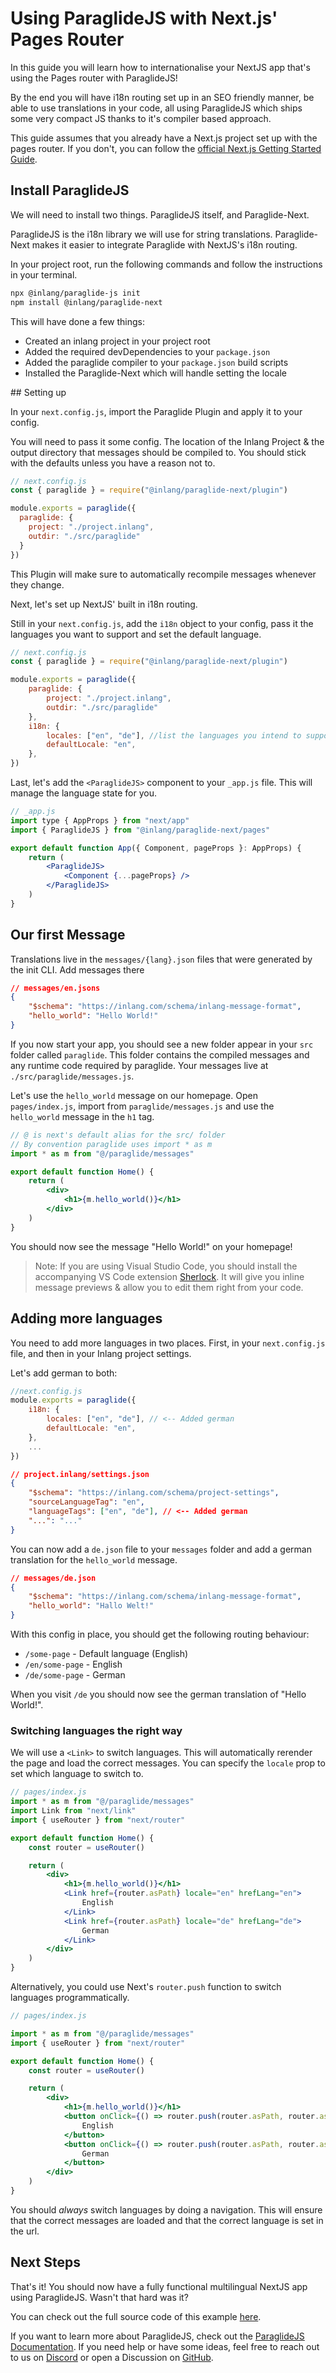 # Using ParaglideJS with Next.js' Pages Router

In this guide you will learn how to internationalise your NextJS app that's using the Pages router with ParaglideJS!

By the end you will have i18n routing set up in an SEO friendly manner, be able to use translations in your code, all using ParaglideJS which ships some very compact JS thanks to it's compiler based approach.

This guide assumes that you already have a Next.js project set up with the pages router. If you don't, you can follow the [official Next.js Getting Started Guide](https://nextjs.org/docs/getting-started/installation).

## Install ParaglideJS

We will need to install two things. ParaglideJS itself, and Paraglide-Next.

ParaglideJS is the i18n library we will use for string translations. Paraglide-Next makes it easier to integrate Paraglide with NextJS's i18n routing. 

In your project root, run the following commands and follow the instructions in your terminal.

```bash
npx @inlang/paraglide-js init
npm install @inlang/paraglide-next
```

This will have done a few things:

- Created an inlang project in your project root
- Added the required devDependencies to your `package.json`
- Added the paraglide compiler to your `package.json` build scripts
- Installed the Paraglide-Next which will handle setting the locale

## Setting up 

In your `next.config.js`, import the Paraglide Plugin and apply it to your config.

You will need to pass it some config. The location of the Inlang Project & the output directory that messages should be compiled to. You should stick with the defaults unless you have a reason not to.

```js
// next.config.js
const { paraglide } = require("@inlang/paraglide-next/plugin")

module.exports = paraglide({
  paraglide: {
	project: "./project.inlang",
	outdir: "./src/paraglide"
  }
})
```

This Plugin will make sure to automatically recompile messages whenever they change.

Next, let's set up NextJS' built in i18n routing. 

Still in your `next.config.js`, add the `i18n` object to your config, pass it the languages you want to support and set the default language.

```js
// next.config.js
const { paraglide } = require("@inlang/paraglide-next/plugin")

module.exports = paraglide({
	paraglide: {
		project: "./project.inlang",
		outdir: "./src/paraglide"
	},
	i18n: {
		locales: ["en", "de"], //list the languages you intend to support
		defaultLocale: "en",
	},
})
```

Last, let's add the `<ParaglideJS>` component to your `_app.js` file. This will manage the language state for you.

```jsx
// _app.js
import type { AppProps } from "next/app"
import { ParaglideJS } from "@inlang/paraglide-next/pages"

export default function App({ Component, pageProps }: AppProps) {
	return (
		<ParaglideJS>
			<Component {...pageProps} />
		</ParaglideJS>
	)
}
```

## Our first Message

Translations live in the `messages/{lang}.json` files that were generated by the init CLI. Add messages there

```json
// messages/en.jsons
{
	"$schema": "https://inlang.com/schema/inlang-message-format",
	"hello_world": "Hello World!"
}
```

If you now start your app, you should see a new folder appear in your `src` folder called `paraglide`. This folder contains the compiled messages and any runtime code required by paraglide. Your messages live at `./src/paraglide/messages.js`.

Let's use the `hello_world` message on our homepage. Open `pages/index.js`, import from `paraglide/messages.js` and use the `hello_world` message in the `h1` tag.

```jsx
// @ is next's default alias for the src/ folder
// By convention paraglide uses import * as m
import * as m from "@/paraglide/messages" 

export default function Home() {
	return (
		<div>
			<h1>{m.hello_world()}</h1>
		</div>
	)
}
```

You should now see the message "Hello World!" on your homepage!

> Note: If you are using Visual Studio Code, you should install the accompanying VS Code extension [Sherlock](https://inlang.com/m/r7kp499g/app-inlang-ideExtension). It will give you inline message previews & allow you to edit them right from your code.

## Adding more languages

You need to add more languages in two places. First, in your `next.config.js` file, and then in your Inlang project settings.

Let's add german to both:

```js
//next.config.js
module.exports = paraglide({
	i18n: {
		locales: ["en", "de"], // <-- Added german
		defaultLocale: "en",
	},
	...
})
```

```json
// project.inlang/settings.json
{
	"$schema": "https://inlang.com/schema/project-settings",
	"sourceLanguageTag": "en",
	"languageTags": ["en", "de"], // <-- Added german
	"...": "..."
}
```

You can now add a `de.json` file to your `messages` folder and add a german translation for the `hello_world` message.

```json
// messages/de.json
{
	"$schema": "https://inlang.com/schema/inlang-message-format",
	"hello_world": "Hallo Welt!"
}
```

With this config in place, you should get the following routing behaviour:

- `/some-page` - Default language (English)
- `/en/some-page` - English
- `/de/some-page` - German

When you visit `/de` you should now see the german translation of "Hello World!".

### Switching languages the right way

We will use a `<Link>` to switch languages. This will automatically rerender the page and load the correct messages. You can specify the `locale` prop to set which language to switch to.

```jsx
// pages/index.js
import * as m from "@/paraglide/messages"
import Link from "next/link"
import { useRouter } from "next/router"

export default function Home() {
	const router = useRouter()

	return (
		<div>
			<h1>{m.hello_world()}</h1>
			<Link href={router.asPath} locale="en" hrefLang="en">
				English
			</Link>
			<Link href={router.asPath} locale="de" hrefLang="de">
				German
			</Link>
		</div>
	)
}
```

Alternatively, you could use Next's `router.push` function to switch languages programmatically.

```jsx
// pages/index.js

import * as m from "@/paraglide/messages"
import { useRouter } from "next/router"

export default function Home() {
	const router = useRouter()

	return (
		<div>
			<h1>{m.hello_world()}</h1>
			<button onClick={() => router.push(router.asPath, router.asPath, { locale: "en" })}>
				English
			</button>
			<button onClick={() => router.push(router.asPath, router.asPath, { locale: "de" })}>
				German
			</button>
		</div>
	)
}
```

You should _always_ switch languages by doing a navigation. This will ensure that the correct messages are loaded and that the correct language is set in the url.

## Next Steps

That's it! You should now have a fully functional multilingual NextJS app using ParaglideJS. Wasn't that hard was it?

You can check out the full source code of this example [here](https://github.com/opral/monorepo/tree/main/inlang/source-code/paraglide/paraglide-next/examples/pages).

If you want to learn more about ParaglideJS, check out the [ParaglideJS Documentation](https://inlang.com/m/gerre34r/library-inlang-paraglideJs). If you need help or have some ideas, feel free to reach out to us on [Discord](https://discord.gg/CNPfhWpcAa) or open a Discussion on [GitHub](https://github.com/opral/monorepo/discussions).